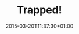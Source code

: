 ---
clipterms:
- "Mise-en-Sc\xE8ne"
commentary: ''
date: '2015-03-20T11:37:30+01:00'
director_first: Michael
director_last: Curtiz
film: Mildred Pierce
length: '3:00'
quicktime: trapped.mov
source: 2003 Warner Home Video
title: Trapped!
year: '1945'
---